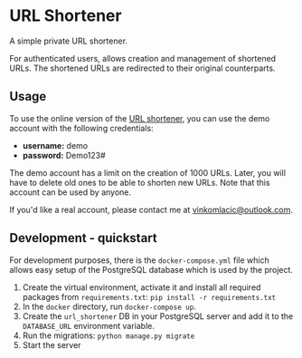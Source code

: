 # URL Shortener

A simple private URL shortener.

For authenticated users, allows creation and management of shortened URLs. The
shortened URLs are redirected to their original counterparts.

## Usage
To use the online version of the [URL shortener](https://urls.vinkomlacic.com),
you can use the demo account with the following credentials:
 - **username:** demo
 - **password:** Demo123#

The demo account has a limit on the creation of 1000 URLs. Later, you will have
to delete old ones to be able to shorten new URLs. Note that this account can
be used by anyone.

If you'd like a real account, please contact me at 
[vinkomlacic@outlook.com](mailto:vinkomlacic@outlook.com).


## Development - quickstart
For development purposes, there is the `docker-compose.yml` file which allows
easy setup of the PostgreSQL database which is used by the project.

1. Create the virtual environment, activate it and install all required 
packages from `requirements.txt`: `pip install -r requirements.txt`
2. In the `docker` directory, run `docker-compose up`.
3. Create the `url_shortener` DB in your PostgreSQL server and add it to the 
`DATABASE_URL` environment variable.
4. Run the migrations: `python manage.py migrate`
5. Start the server
 